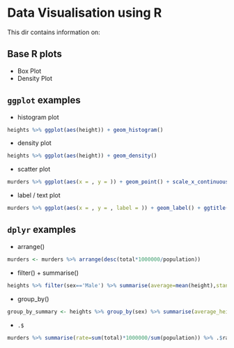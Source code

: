 # Data Visualisation using R

This dir contains information on:

## Base R plots
* Box Plot
* Density Plot

## `ggplot` examples

* histogram plot
```r
heights %>% ggplot(aes(height)) + geom_histogram()
```

* density plot
```r
heights %>% ggplot(aes(height)) + geom_density()
```

* scatter plot
```r
murders %>% ggplot(aes(x = , y = )) + geom_point() + scale_x_continuous("log10") + scale_y_log10()
```
* label / text plot
```r
murders %>% ggplot(aes(x = , y = , label = )) + geom_label() + ggtitle("Plot Title")
```


## `dplyr` examples

* arrange()

```R
murders <- murders %>% arrange(desc(total*1000000/population))
```

* filter() + summarise()

```R
heights %>% filter(sex=='Male') %>% summarise(average=mean(height),standard_deviation=sd(height), median=median(height), minimum=min(height), maximum=max(height))
```

* group_by()

```R
group_by_summary <- heights %>% group_by(sex) %>% summarise(average_height = mean(height), standard_deviation = sd(height))
```

* `.$` 
```r
murders %>% summarise(rate=sum(total)*1000000/sum(population)) %>% .$rate
```